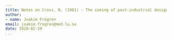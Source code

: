 ```yaml
---
title: Notes on Cross, N. (1981) - The coming of post-industrial design
author:
- name: Joakim Frögren
email: joakim.frogren@med.lu.se
date: 2020-02-20
...
```

